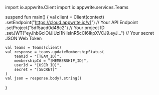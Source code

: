 import io.appwrite.Client
import io.appwrite.services.Teams

suspend fun main() {
    val client = Client(context)
      .setEndpoint("https://cloud.appwrite.io/v1") // Your API Endpoint
      .setProject("5df5acd0d48c2") // Your project ID
      .setJWT("eyJhbGciOiJIUzI1NiIsInR5cCI6IkpXVCJ9.eyJ...") // Your secret JSON Web Token

    val teams = Teams(client)
    val response = teams.updateMembershipStatus(
        teamId = "[TEAM_ID]",
        membershipId = "[MEMBERSHIP_ID]",
        userId = "[USER_ID]",
        secret = "[SECRET]"
    )
    val json = response.body?.string()
}